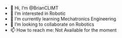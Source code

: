 - 👋 Hi, I’m @BrianCLIMT
- 👀 I’m interested in Robotic
- 🌱 I’m currently learning Mechatronics Engineering
- 💞️ I’m looking to collaborate on Robotics
- 📫 How to reach me: Not Available for the moment

<!---
BrianCLIMT/BrianCLIMT is a ✨ special ✨ repository because its `README.md` (this file) appears on your GitHub profile.
You can click the Preview link to take a look at your changes.
--->
